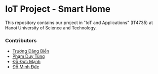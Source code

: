 # IoT Project - Smart Home
This repository contains our project in "IoT and Applications" (IT4735) at Hanoi University of Science and Technology.

### Contributors
- [Trương Đăng Biển](https://github.com/bieenr)
- [Phạm Duy Tùng](https://github.com/phamduytung2002)
- [Đỗ Đức Mạnh](https://github.com/CBNPrinze)
- [Đỗ Minh Đức](https://github.com/minhducdo050702)
